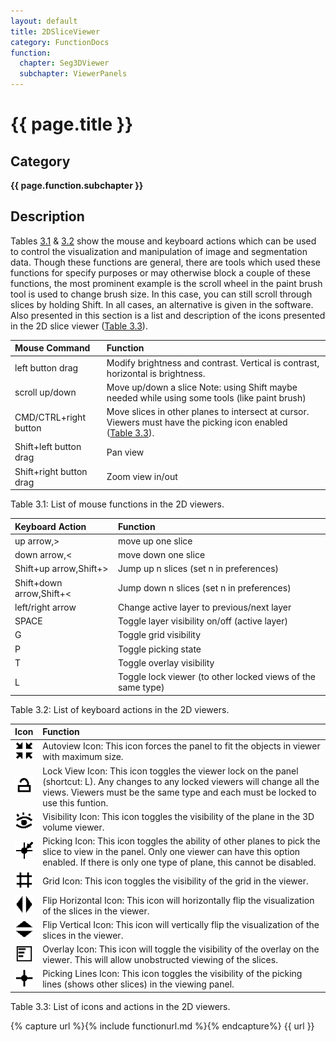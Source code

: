 ```yaml
---
layout: default
title: 2DSliceViewer
category: FunctionDocs 
function: 
  chapter: Seg3DViewer
  subchapter: ViewerPanels 
---
```


# {{ page.title }} 

## Category

**{{ page.function.subchapter }}**

## Description

Tables <a href="#tab2dmouse">3.1</a> & [3.2](#2dkey) show the mouse and keyboard actions which can be used to control the visualization and manipulation of image and segmentation data. Though these functions are general, there are tools which used these functions for specify purposes or may otherwise block a couple of these functions, the most prominent example is the scroll wheel in the paint brush tool is used to change brush size. In this case, you can still scroll through slices by holding Shift. In all cases, an alternative is given in the software. Also presented in this section is a list and description of the icons presented in the 2D slice viewer ([Table 3.3](#2dicons)).

| **Mouse Command** | **Function**<a name="tab2dmouse"></a>                              |
|:----|:----|
| left button drag               | Modify brightness and contrast. Vertical is contrast, horizontal is brightness.                          |
| scroll up/down                 | Move up/down a slice Note: using Shift maybe needed while using some tools (like paint brush) |
| CMD/CTRL+right button          | Move slices in other planes to intersect at cursor. Viewers must have the picking icon enabled ([Table 3.3](#2dicons)).      |
| Shift+left button drag         | Pan view         |
| Shift+right button drag        | Zoom view in/out       |

Table 3.1: List of mouse functions in the 2D viewers.

| **Keyboard Action** | **Function** <a name="2dkey"></a>         |
|:----|:----|
| up arrow,&gt;                    | move up one slice              |
| down arrow,&lt;                  | move down one slice                  |
| Shift+up arrow,Shift+&gt;        | Jump up n slices (set n in preferences)                     |
| Shift+down arrow,Shift+&lt;      | Jump down n slices (set n in preferences)                   |
| left/right arrow                 | Change active layer to previous/next layer                  |
| SPACE                            | Toggle layer visibility on/off (active layer)               |
| G                                | Toggle grid visibility                                      |
| P                                | Toggle picking state                                        |
| T                                | Toggle overlay visibility                                   |
| L                                | Toggle lock viewer (to other locked views of the same type) |

Table 3.2: List of keyboard actions in the 2D viewers.

| **Icon** | **Function** <a name="2dicons"></a>|
|:----|:----|
|![alt text](../Seg3DBasicFunctionality_figures/AutoViewOff.png)    | Autoview Icon: This icon forces the panel to fit the objects in viewer with maximum size.|
|![alt text](../Seg3DBasicFunctionality_figures/LockOff.png)        | Lock View Icon: This icon toggles the viewer lock on the panel (shortcut: L). Any changes to any locked viewers will change all the views. Viewers must be the same type and each must be locked to use this funtion.|
|![alt text](../Seg3DBasicFunctionality_figures/VisibleOff.png)     | Visibility Icon: This icon toggles the visibility of the plane in the 3D volume viewer.|
|![alt text](../Seg3DBasicFunctionality_figures/PickingOff.png)     | Picking Icon: This icon toggles the ability of other planes to pick the slice to view in the panel. Only one viewer can have this option enabled. If there is only one type of plane, this cannot be disabled.|
|![alt text](../Seg3DBasicFunctionality_figures/GridOff.png)        | Grid Icon: This icon toggles the visibility of the grid in the viewer.           |
|![alt text](../Seg3DBasicFunctionality_figures/FlipHorizOff.png)   | Flip Horizontal Icon: This icon will horizontally flip the visualization of the slices in the viewer.|
|![alt text](../Seg3DBasicFunctionality_figures/FlipVertOff.png)    | Flip Vertical Icon: This icon will vertically flip the visualization of the slices in the viewer.|
|![alt text](../Seg3DBasicFunctionality_figures/OverlayOff.png)     | Overlay Icon: This icon will toggle the visibility of the overlay on the viewer. This will allow unobstructed viewing of the slices.|
|![alt text](../Seg3DBasicFunctionality_figures/PickingLinesOff.png)| Picking Lines Icon: This icon toggles the visibility of the picking lines (shows other slices) in the viewing panel.|

Table 3.3: List of icons and actions in the 2D viewers.

{% capture url %}{% include functionurl.md %}{% endcapture%}
{{ url }}
